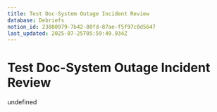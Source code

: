 ```yaml
---
title: Test Doc-System Outage Incident Review
database: Debriefs
notion_id: 23880979-7b42-80fd-87ae-f5f97c0d5647
last_updated: 2025-07-25T05:59:49.934Z
---
```


# Test Doc-System Outage Incident Review

undefined